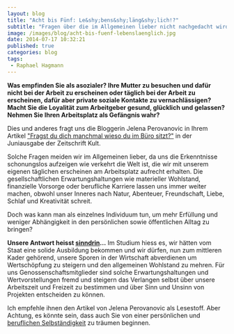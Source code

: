 ```yaml
---
layout: blog
title: "Acht bis Fünf: Le&shy;bens&shy;läng&shy;lich!?"
subtitle: "Fragen über die im Allgemeinen lieber nicht nachgedacht wird."
image: /images/blog/acht-bis-fuenf-lebenslaenglich.jpg
date: 2014-07-17 10:32:21
published: true
categories: blog
tags:
 - Raphael Hagmann
---
```


**Was empfinden Sie als asozialer? Ihre Mutter zu besuchen und dafür nicht bei der Arbeit zu erscheinen oder täglich bei der Arbeit zu erscheinen, dafür aber private soziale Kontakte zu vernachlässigen? Macht Sie die Loyalität zum Arbeitgeber gesund, glücklich und gelassen? Nehmen Sie Ihren Arbeitsplatz als Gefängnis wahr?**

Dies und anderes fragt uns die Bloggerin Jelena Perovanovic in Ihrem Artikel ["Fragst du dich manchmal wieso du im Büro sitzt?"][issu1] in der Juniausgabe der Zeitschrift Kult.

Solche Fragen meiden wir im Allgemeinen lieber, da uns die Erkenntnisse schonungslos aufzeigen wie verkehrt die Welt ist, die wir mit unserem eigenen täglichen erscheinen am Arbeitsplatz aufrecht erhalten. Die gesellschaftlichen Erwartungshaltungen wie materieller Wohlstand, finanzielle Vorsorge oder berufliche Karriere lassen uns immer weiter machen, obwohl unser Inneres nach Natur, Abenteuer, Freundschaft, Liebe, Schlaf und Kreativität schreit.

Doch was kann man als einzelnes Individuum tun, um mehr Erfüllung und weniger Abhängigkeit in den persönlichen sowie öffentlichen Alltag zu bringen?

**Unsere Antwort heisst [sinndrin][ueber-uns]...**
Im Studium hiess es, wir hätten vom Staat eine solide Ausbildung bekommen und wir dürfen, nun zum mittleren Kader gehörend, unsere Sporen in der Wirtschaft abverdienen um Wertschöpfung zu steigern und den allgemeinen Wohlstand zu mehren.
Für uns Genossenschaftsmitglieder sind solche Erwartungshaltungen und Wertvorstellungen fremd und steigern das Verlangen selbst über unsere Arbeitszeit und Freizeit zu bestimmen und über Sinn und Unsinn von Projekten entscheiden zu können.

Ich empfehle ihnen den Artikel von Jelena Perovanovic als Lesestoff. Aber Achtung, es könnte sein, dass auch Sie von einer persönlichen und [beruflichen Selbständigkeit][jobs] zu träumen beginnen.

[issu1]: http://issuu.com/kultch/docs/06_kult_ch_juni_2014/0
[jobs]: /ueber-uns/jobs/
[ueber-uns]: /ueber-uns/